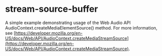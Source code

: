 # stream-source-buffer
A simple example demonstrating usage of the Web Audio API AudioContext.createMediaElementSource() method. For more information, see [https://developer.mozilla.org/en-US/docs/Web/API/AudioContext.createMediaStreamSource](https://developer.mozilla.org/en-US/docs/Web/API/AudioContext.createMediaStreamSource).
